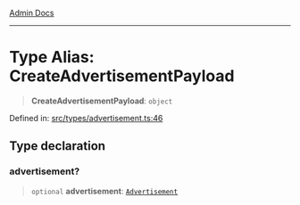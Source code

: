 [Admin Docs](/)

***

# Type Alias: CreateAdvertisementPayload

> **CreateAdvertisementPayload**: `object`

Defined in: [src/types/advertisement.ts:46](https://github.com/PalisadoesFoundation/talawa-admin/blob/main/src/types/advertisement.ts#L46)

## Type declaration

### advertisement?

> `optional` **advertisement**: [`Advertisement`](Advertisement.md)

